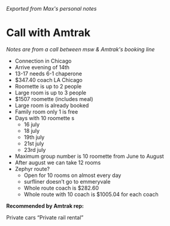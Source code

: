 _Exported from Max's personal notes_

# Call with Amtrak

_Notes are from a call between msw & Amtrak's booking line_

* Connection in Chicago
* Arrive evening of 14th
* 13-17 needs 6-1 chaperone
* $347.40 coach LA Chicago 
* Roomette is up to 2 people
* Large room is up to 3 people
* $1507 roomette (includes meal)
* Large room is already booked 
* Family room only 1 is free
* Days with 10 roomette s
	* 16 july
	* 18 july
	* 19th july
	* 21st july
	* 23rd july
* Maximum group number is 10 roomette from June to August
* After august we can take 12 rooms
* Zephyr route?
	* Open for 10 rooms on almost every day
	* surfliner doesn’t go to emmeryvale 
	* Whole route coach is $282.60 
	* Whole route with 10 coach is $1005.04 for each coach

**Recommended by Amtrak rep:**

Private cars “Private rail rental”
